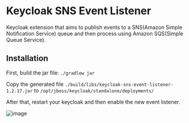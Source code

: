 # Keycloak SNS Event Listener

Keycloak extension that aims to publish events to a SNS(Amazon Simple Notification Service) queue and then process using Amazon SQS(Simple Queue Service).

## Installation

First, build the jar file: `./gradlew jar`

Copy the generated file `./build/libs/keycloak-sns-event-listener-1.2.17.jar` to `/opt/jboss/keycloak/standalone/deployments/`

After that, restart your keycloak and then enable the new event listener.

![image](https://user-images.githubusercontent.com/4625612/153782199-827d2a14-e35c-4a82-b142-5c9c1837a57a.png)
